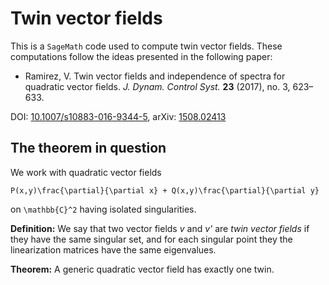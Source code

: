 # Twin vector fields

This is a `SageMath` code used to compute twin vector fields. These computations follow the ideas presented in the following paper:

* Ramirez, V. Twin vector fields and independence of spectra for quadratic vector fields. *J. Dynam. Control Syst.* **23** (2017), no. 3, 623–633.

DOI: [10.1007/s10883-016-9344-5](http://doi.org/10.1007/s10883-016-9344-5), arXiv: [1508.02413](https://arxiv.org/abs/1508.02413)

## The theorem in question

We work with quadratic vector fields 

```
P(x,y)\frac{\partial}{\partial x} + Q(x,y)\frac{\partial}{\partial y}
```

on `\mathbb{C}^2` having isolated singularities. 

**Definition:** We say that two vector fields *v* and *v'* are *twin vector fields* if they have the same singular set, and for each singular point they the linearization matrices have the same eigenvalues.

**Theorem:** A generic quadratic vector field has exactly one twin.
